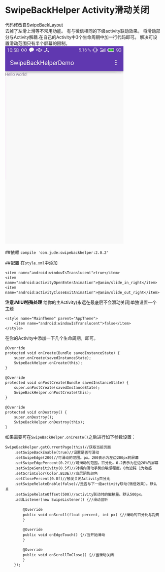 # SwipeBackHelper  Activity滑动关闭
代码修改自[SwipeBackLayout](https://github.com/ikew0ng/SwipeBackLayout)  
去掉了左滑上滑等不常用功能。
有与微信相同的下级activity联动效果。
将滑动部分与Activity解耦.在自己的Activity中3个生命周期中加一行代码即可。
解决可设置滑动范围只有半个屏幕的限制。   
![swipeback.png](swipeback.gif)

##依赖
`compile 'com.jude:swipebackhelper:2.0.2'`

##配置
在`style.xml`中添加

    <item name="android:windowIsTranslucent">true</item>
    <item name="android:activityOpenEnterAnimation">@anim/slide_in_right</item>
    <item name="android:activityCloseExitAnimation">@anim/slide_out_right</item>

**注意:MIUI特殊处理**  给你的主Activity(永远在最底层不会滑动关闭)单独设置一个主题

    <style name="MainTheme" parent="AppTheme">
        <item name="android:windowIsTranslucent">false</item>
    </style>

在你的Activity中添加一下几个生命周期，即可。

    @Override
    protected void onCreate(Bundle savedInstanceState) {
        super.onCreate(savedInstanceState);
        SwipeBackHelper.onCreate(this);
    }

    @Override
    protected void onPostCreate(Bundle savedInstanceState) {
        super.onPostCreate(savedInstanceState);
        SwipeBackHelper.onPostCreate(this);
    }

    @Override
    protected void onDestroy() {
        super.onDestroy();
        SwipeBackHelper.onDestroy(this);
    }

如果需要可在`SwipeBackHelper.onCreate()`之后进行如下参数设置：

    SwipeBackHelper.getCurrentPage(this)//获取当前页面
        .setSwipeBackEnable(true)//设置是否可滑动
        .setSwipeEdge(200)//可滑动的范围。px。200表示为左边200px的屏幕
        .setSwipeEdgePercent(0.2f)//可滑动的范围。百分比。0.2表示为左边20%的屏幕
        .setSwipeSensitivity(0.5f)//对横向滑动手势的敏感程度。0为迟钝 1为敏感
        .setScrimColor(Color.BLUE)//底层阴影颜色
        .setClosePercent(0.8f)//触发关闭Activity百分比
        .setSwipeRelateEnable(false)//是否与下一级activity联动(微信效果)。默认关
        .setSwipeRelateOffset(500)//activity联动时的偏移量。默认500px。
        .addListener(new SwipeListener() {//滑动监听

            @Override
            public void onScroll(float percent, int px) {//滑动的百分比与距离
            }

            @Override
            public void onEdgeTouch() {//当开始滑动
            }

            @Override
            public void onScrollToClose() {//当滑动关闭
            }
        });

